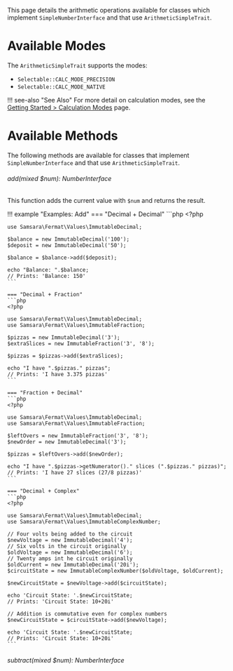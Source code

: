 This page details the arithmetic operations available for classes which implement `SimpleNumberInterface` and that use `ArithmeticSimpleTrait`.

# Available Modes

The `ArithmeticSimpleTrait` supports the modes:

- `Selectable::CALC_MODE_PRECISION`
- `Selectable::CALC_MODE_NATIVE`

!!! see-also "See Also"
    For more detail on calculation modes, see the [Getting Started > Calculation Modes](../getting-started/calculation-modes.md) page.
    
# Available Methods

The following methods are available for classes that implement `SimpleNumberInterface` and that use `ArithmeticSimpleTrait`.

###### add(mixed $num): NumberInterface

This function adds the current value with `$num` and returns the result.

!!! example "Examples: Add"
    === "Decimal + Decimal"
    ```php
    <?php
    
    use Samsara\Fermat\Values\ImmutableDecimal;
    
    $balance = new ImmutableDecimal('100');
    $deposit = new ImmutableDecimal('50');
    
    $balance = $balance->add($deposit);
    
    echo "Balance: ".$balance;
    // Prints: 'Balance: 150'
    ```
    
    === "Decimal + Fraction"
    ```php
    <?php
    
    use Samsara\Fermat\Values\ImmutableDecimal;
    use Samsara\Fermat\Values\ImmutableFraction;
    
    $pizzas = new ImmutableDecimal('3');
    $extraSlices = new ImmutableFraction('3', '8');
    
    $pizzas = $pizzas->add($extraSlices);
    
    echo "I have ".$pizzas." pizzas";
    // Prints: 'I have 3.375 pizzas'
    ```
    
    === "Fraction + Decimal"
    ```php
    <?php
    
    use Samsara\Fermat\Values\ImmutableDecimal;
    use Samsara\Fermat\Values\ImmutableFraction;
    
    $leftOvers = new ImmutableFraction('3', '8');
    $newOrder = new ImmutableDecimal('3');
    
    $pizzas = $leftOvers->add($newOrder);
    
    echo "I have ".$pizzas->getNumerator()." slices (".$pizzas." pizzas)";
    // Prints: 'I have 27 slices (27/8 pizzas)'
    ```
    
    === "Decimal + Complex"
    ```php
    <?php
    
    use Samsara\Fermat\Values\ImmutableDecimal;
    use Samsara\Fermat\Values\ImmutableComplexNumber;
    
    // Four volts being added to the circuit
    $newVoltage = new ImmutableDecimal('4');
    // Six volts in the circuit originally
    $oldVoltage = new ImmutableDecimal('6');
    // Twenty amps int he circuit originally
    $oldCurrent = new ImmutableDecimal('20i');
    $circuitState = new ImmutableComplexNumber($oldVoltage, $oldCurrent);
    
    $newCircuitState = $newVoltage->add($circuitState);
    
    echo 'Circuit State: '.$newCircuitState;
    // Prints: 'Circuit State: 10+20i'
    
    // Addition is commutative even for complex numbers
    $newCircuitState = $circuitState->add($newVoltage);
    
    echo 'Circuit State: '.$newCircuitState;
    // Prints: 'Circuit State: 10+20i'
    ```
    
###### subtract(mixed $num): NumberInterface